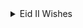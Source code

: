 <details>
  <summary>Eid II Wishes</summary>

<details>
<summary> EXPAND TOWARDS GREETINGS</summary>
  ```
  Privileged to see your presence here!
  ```
  
<details>
        <summary>Eid_II Checklist: Primary celebration and festival</summary>

   - [ ]  Scale: Major impact
   - [ ]  Category: Religion
   - [ ]  Emotional range: Highly sensitive
   - [ ]  Invitation at my home: Open for all
   - [ ]  Vocal pitch: Minor chord
   - [ ]  Dress: Festive and cheerful but nevermin

        </details>

<details>
        <summary>
        RASHADUL ISLAM ross</summary>

<details>
            <summary>Developed by</summary>

   * B.Sc. in Computer Science, CA
   * B.Sc. in Computer Engineering, BD

<details>
            <summary>Specialization</summary>

   + Computer System & Software
   + Software Engineering


<details>
            <summary>Expertise</summary>

   + Enterprise inauguration and expansion
   + System or Software Design and Development
   + A.I. & devOP
   + Consulting
   + Business Intelligence and Big Data
   + Liaison
   + Country Lead
   + University speech giving
   + So much in corporates, social responsibility
   + STEM community development
   + Charity

 </details>
 </details>
 </details>
</details>

<details>
        <summary> Greeting</summary>

   > Eid is in you! Everything senses great if you make it sensible and attentive greatness. Happy holidays & feast to you and your f&f both at home and abroad.

   > ঈদ আপনার মাঝেই! আপনি সর্বজনীন অবহিত ও স্বীকৃত বৈশিষ্ট্য অনুভূতিতে থাকলে, সবাই ভাল থাকবে। দেশে ও বিদেশে আপনার সবাইকে ও আপনাকে কাজের ছুটির আন্তরিক শুভেচ্ছা।

   > L'Eid est en vous! Tout et bon si vous en faites une grandeur sensible et attentive. Joyeuses fêtes et fêtes à vous, à vos amis et à votre famille, tant chez vous qu'à l'étranger.

   </details>

<details>
        <summary> Those who miss me: here says all</summary>

   ![Pixels](img_2_1687960547281.jpg)

   </details>

 <details>
   <summary> Reach me</summary>

   | Title      | Location |  Availability     |
   | :---        |    :----:   |          ---: |
   | Webex      | Gmail: rashadul.cse       | Always   |
   | Postbox      | Outlook: itsme.rashadul       | Always   |
   | SMS/Page  | +HH0 AHDA GO ROSS        |  Always      |
   | Cell  | +HH0 AGA DAA HCIE        |  11PM to 11AM EDT      |
   | Venue  | BE.7376062, HI.2598786        |  Always      |

 </details>
</details>

```
Thank you!
```
</details>
